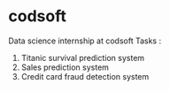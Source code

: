 # codsoft
Data science internship at codsoft
Tasks :
1. Titanic survival prediction system
2. Sales prediction system
3. Credit card fraud detection system
